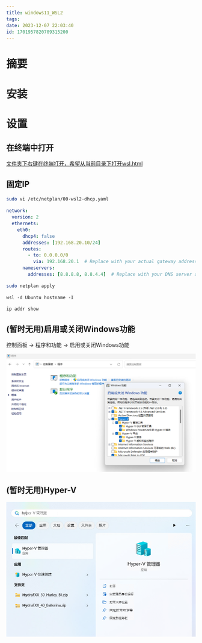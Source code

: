 ```yaml
---
title: windows11_WSL2
tags: 
date: 2023-12-07 22:03:40
id: 1701957820709315200
---
```

# 摘要





# 安装



# 设置

## 在终端中打开

 [文件夹下右键在终端打开，希望从当前目录下打开wsl.html](assets\references\文件夹下右键在终端打开，希望从当前目录下打开wsl.html) 







## 固定IP

```sh
sudo vi /etc/netplan/00-wsl2-dhcp.yaml
```



```yaml
network:
  version: 2
  ethernets:
    eth0:
      dhcp4: false
      addresses: [192.168.20.10/24]
      routes:
        - to: 0.0.0.0/0
          via: 192.168.20.1  # Replace with your actual gateway address
      nameservers:
        addresses: [8.8.8.8, 8.8.4.4]  # Replace with your DNS server addresses

```

```sh
sudo netplan apply
```



```
wsl -d Ubuntu hostname -I
```







```sh
ip addr show
```



## (暂时无用)启用或关闭Windows功能

控制面板 -> 程序和功能 -> 启用或关闭Windows功能

![image-20231207223827828](assets/images/image-20231207223827828.png)



## (暂时无用)Hyper-V

![image-20231207224338205](assets/images/image-20231207224338205.png)

















